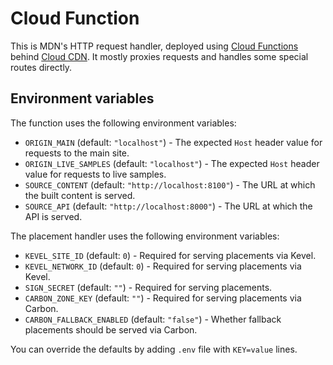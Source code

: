 # Cloud Function

This is MDN's HTTP request handler, deployed using
[Cloud Functions](https://cloud.google.com/functions/) behind
[Cloud CDN](https://cloud.google.com/cdn/). It mostly proxies requests and
handles some special routes directly.

## Environment variables

The function uses the following environment variables:

- `ORIGIN_MAIN` (default: `"localhost"`) - The expected `Host` header value for
  requests to the main site.
- `ORIGIN_LIVE_SAMPLES` (default: `"localhost"`) - The expected `Host` header
  value for requests to live samples.
- `SOURCE_CONTENT` (default: `"http://localhost:8100"`) - The URL at which the
  built content is served.
- `SOURCE_API` (default: `"http://localhost:8000"`) - The URL at which the API
  is served.

The placement handler uses the following environment variables:

- `KEVEL_SITE_ID` (default: `0`) - Required for serving placements via Kevel.
- `KEVEL_NETWORK_ID` (default: `0`) - Required for serving placements via Kevel.
- `SIGN_SECRET` (default: `""`) - Required for serving placements.
- `CARBON_ZONE_KEY` (default: `""`) - Required for serving placements via
  Carbon.
- `CARBON_FALLBACK_ENABLED` (default: `"false"`) - Whether fallback placements
  should be served via Carbon.

You can override the defaults by adding `.env` file with `KEY=value` lines.
